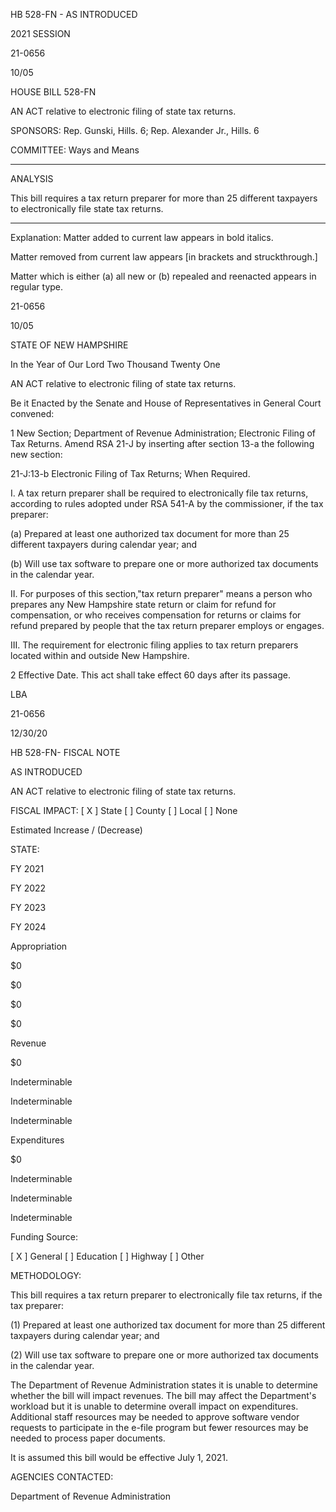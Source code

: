  HB 528-FN - AS INTRODUCED

 

 

2021 SESSION

 21-0656

 10/05

 

HOUSE BILL 528-FN

 

AN ACT relative to electronic filing of state tax returns.

 

SPONSORS: Rep. Gunski, Hills. 6; Rep. Alexander Jr., Hills. 6

 

COMMITTEE: Ways and Means

 

-----------------------------------------------------------------

 

ANALYSIS

 

 This bill requires a tax return preparer for more than 25 different taxpayers to electronically file state tax returns.

 

- - - - - - - - - - - - - - - - - - - - - - - - - - - - - - - - - - - - - - - - - - - - - - - - - - - - - - - - - - - - - - - - - - - - - - - - - - - 

 

Explanation: Matter added to current law appears in bold italics.

 Matter removed from current law appears [in brackets and struckthrough.]

 Matter which is either (a) all new or (b) repealed and reenacted appears in regular type.

 21-0656

 10/05

 

STATE OF NEW HAMPSHIRE

 

In the Year of Our Lord Two Thousand Twenty One

 

AN ACT relative to electronic filing of state tax returns.

 

Be it Enacted by the Senate and House of Representatives in General Court convened:

 

 1 New Section; Department of Revenue Administration; Electronic Filing of Tax Returns. Amend RSA 21-J by inserting after section 13-a the following new section:

 21-J:13-b Electronic Filing of Tax Returns; When Required.

 I. A tax return preparer shall be required to electronically file tax returns, according to rules adopted under RSA 541-A by the commissioner, if the tax preparer:

 (a) Prepared at least one authorized tax document for more than 25 different taxpayers during calendar year; and

 (b) Will use tax software to prepare one or more authorized tax documents in the calendar year.

 II. For purposes of this section,"tax return preparer" means a person who prepares any New Hampshire state return or claim for refund for compensation, or who receives compensation for returns or claims for refund prepared by people that the tax return preparer employs or engages.

 III. The requirement for electronic filing applies to tax return preparers located within and outside New Hampshire.

 2 Effective Date. This act shall take effect 60 days after its passage.

 

LBA

 21-0656

 12/30/20

 

HB 528-FN- FISCAL NOTE

AS INTRODUCED

 

AN ACT relative to electronic filing of state tax returns.

 

FISCAL IMPACT: [ X ] State [ ] County [ ] Local [ ] None

   

 

   

Estimated Increase / (Decrease)

  STATE:

FY 2021

FY 2022

FY 2023

FY 2024

   Appropriation

$0

$0

$0

$0

   Revenue

$0

Indeterminable

Indeterminable

Indeterminable

   Expenditures

$0

Indeterminable

Indeterminable

Indeterminable

  Funding Source:

 [ X ] General [ ] Education [ ] Highway [ ] Other 

   

METHODOLOGY:

 This bill requires a tax return preparer to electronically file tax returns, if the tax preparer:

 (1) Prepared at least one authorized tax document for more than 25 different taxpayers during calendar year; and

 (2) Will use tax software to prepare one or more authorized tax documents in the calendar year.

 

The Department of Revenue Administration states it is unable to determine whether the bill will impact revenues. The bill may affect the Department's workload but it is unable to determine overall impact on expenditures. Additional staff resources may be needed to approve software vendor requests to participate in the e-file program but fewer resources may be needed to process paper documents. 

 

It is assumed this bill would be effective July 1, 2021.

 

AGENCIES CONTACTED:

Department of Revenue Administration

 

